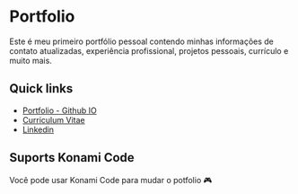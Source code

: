 # Portfolio

Este é meu primeiro portfólio pessoal contendo minhas informações de contato atualizadas, experiência profissional, projetos pessoais, currículo e muito mais.

 ## Quick links

- [Portfolio - Github IO](http://thomasrossi.github.io)
- [Curriculum Vitae](curriculum-en.pdf)
- [Linkedin](https://www.linkedin.com/in/thomas-rossi-dev)

## Suports Konami Code

Você pode usar Konami Code para mudar o potfolio 🎮

